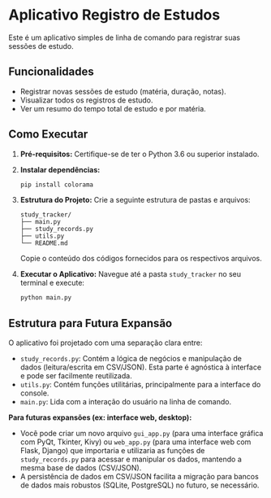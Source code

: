 # Aplicativo Registro de Estudos

Este é um aplicativo simples de linha de comando para registrar suas sessões de estudo.

## Funcionalidades

- Registrar novas sessões de estudo (matéria, duração, notas).
- Visualizar todos os registros de estudo.
- Ver um resumo do tempo total de estudo e por matéria.

## Como Executar

1.  **Pré-requisitos:**
    Certifique-se de ter o Python 3.6 ou superior instalado.

2.  **Instalar dependências:**
    ```bash
    pip install colorama
    ```

3.  **Estrutura do Projeto:**
    Crie a seguinte estrutura de pastas e arquivos:

    ```
    study_tracker/
    ├── main.py
    ├── study_records.py
    ├── utils.py
    └── README.md
    ```
    Copie o conteúdo dos códigos fornecidos para os respectivos arquivos.

4.  **Executar o Aplicativo:**
    Navegue até a pasta `study_tracker` no seu terminal e execute:

    ```bash
    python main.py
    ```

## Estrutura para Futura Expansão

O aplicativo foi projetado com uma separação clara entre:

-   `study_records.py`: Contém a lógica de negócios e manipulação de dados (leitura/escrita em CSV/JSON). Esta parte é agnóstica à interface e pode ser facilmente reutilizada.
-   `utils.py`: Contém funções utilitárias, principalmente para a interface do console.
-   `main.py`: Lida com a interação do usuário na linha de comando.

**Para futuras expansões (ex: interface web, desktop):**

-   Você pode criar um novo arquivo `gui_app.py` (para uma interface gráfica com PyQt, Tkinter, Kivy) ou `web_app.py` (para uma interface web com Flask, Django) que importaria e utilizaria as funções de `study_records.py` para acessar e manipular os dados, mantendo a mesma base de dados (CSV/JSON).
-   A persistência de dados em CSV/JSON facilita a migração para bancos de dados mais robustos (SQLite, PostgreSQL) no futuro, se necessário.